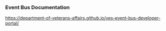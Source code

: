 ### Event Bus Documentation
https://department-of-veterans-affairs.github.io/ves-event-bus-developer-portal/

